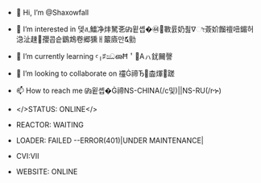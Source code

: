- 👋 Hi, I’m @Shaxowfall
- 👀 I’m interested in 뎆ส鱩净炐駑㐎㎬윝솁�㊹斁륤奶죒ᐁೀ薟妎餾䄠吜鎇허㴔沚趚孾콥슽鶹鴆卷郷獯ￃ䉷㢛만໕勯
- 🌱 I’m currently learning ꜥ╷ꃐඣഌĦ＇Аㇵ䤞䦵謦
- 💞️ I’m looking to collaborate on 䄥Ġ禘Ђ⁳楍煇蹉
- 📫 How to reach me ㎬윝솁�Ġ禘NS-CHINA(/c및)||NS-RU(/rኍ)

- </>STATUS: ONLINE</>
- REACTOR: WAITING
- LOADER: FAILED --ERROR(401)|UNDER MAINTENANCE|
- CVI:VII
- WEBSITE: ONLINE

